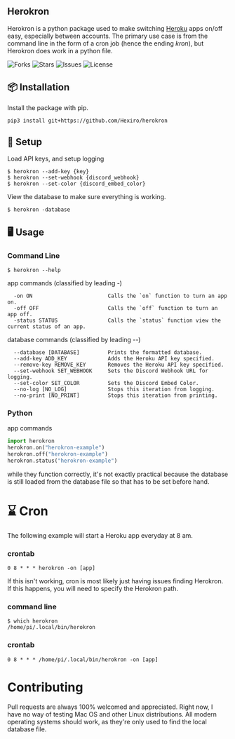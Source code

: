 ## Herokron

Herokron is a python package used to make switching [Heroku](https://heroku.com/) apps on/off easy, especially between accounts. The primary use case is from the command line in the form of a cron job (hence the ending *kron*), but Herokron does work in a python file.

![Forks](https://img.shields.io/github/forks/Hexiro/Herokron)
![Stars](https://img.shields.io/github/stars/Hexiro/Herokron)
![Issues](https://img.shields.io/github/issues/Hexiro/Herokron)
![License](https://img.shields.io/github/license/Hexiro/Herokron)


## 📦 Installation

Install the package with pip.

```
pip3 install git+https://github.com/Hexiro/herokron
```


## 💾 Setup

Load API keys, and setup logging
```console
$ herokron --add-key {key} 
$ herokron --set-webhook {discord_webhook}
$ herokron --set-color {discord_embed_color}
```
View the database to make sure everything is working.
```console
$ herokron -database
```

##  🖥️ Usage

### Command Line

```console
$ herokron --help
```
app commands (classified by leading -)
```console
  -on ON                		Calls the `on` function to turn an app on.
  -off OFF              		Calls the `off` function to turn an app off.
  -status STATUS        		Calls the `status` function view the current status of an app.
```
database commands (classified by leading --)
```
  --database [DATABASE]  		Prints the formatted database.
  --add-key ADD_KEY     		Adds the Heroku API key specified.
  --remove-key REMOVE_KEY		Removes the Heroku API key specified.            
  --set-webhook SET_WEBHOOK		Sets the Discord Webhook URL for logging.                    
  --set-color SET_COLOR			Sets the Discord Embed Color.
  --no-log [NO_LOG]     		Stops this iteration from logging.
  --no-print [NO_PRINT]			Stops this iteration from printing.
```

### Python

app commands
```py
import herokron
herokron.on("herokron-example")
herokron.off("herokron-example")
herokron.status("herokron-example")
```

while they function correctly, it's not exactly practical because the database is still loaded from the database file so that has to be set before hand.

# ⌛ Cron
The following example will start a Heroku app everyday at 8 am.

### crontab
```
0 8 * * * herokron -on [app]
```

If this isn't working, cron is most likely just having issues finding Herokron. If this happens, you will need to specify the Herokron path. 

### command line
```
$ which herokron
/home/pi/.local/bin/herokron
```
### crontab
```
0 8 * * * /home/pi/.local/bin/herokron -on [app]
```


# Contributing
Pull requests are always 100% welcomed and appreciated. Right now, I have no way of testing Mac OS and other Linux distributions. All modern operating systems should work, as  they're only used to find the local database file.
